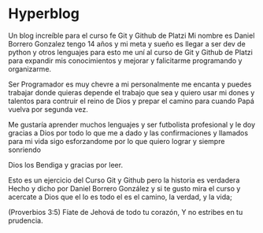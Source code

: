 # Hyperblog

Un blog increíble para el curso fe Git y Github de Platzi
Mi nombre es Daniel Borrero Gonzalez tengo 14 años y mi meta y sueño es llegar a ser dev de python y otros lenguajes para esto me uní al curso de Git y Github de Platzi para expandir mis conocimientos y mejorar y falicitarme programando y organizarme.

Ser Programador es muy chevre a mi personalmente me encanta y puedes trabajar donde quieras depende el trabajo que sea y quiero usar mi dones y talentos para contruir el reino de Dios y prepar el camino para cuando Papá vuelva por segunda vez.

Me gustaría aprender muchos lenguajes y ser futbolista profesional y le doy gracias a Dios por todo lo que me a dado y las confirmaciones y llamados para mi vida sigo esforzandome por lo que quiero lograr y siempre sonriendo 

Dios los Bendiga y gracias por leer.


Esto es un ejercicio del Curso Git y Github pero la historia es verdadera 
Hecho y dicho por Daniel Borrero González y si te gusto mira el curso y acercate a Dios que el lo es todo el es el camino, la verdad, y la vida;

(Proverbios 3:5)
Fíate de Jehová de todo tu corazón, Y no estribes en tu prudencia.